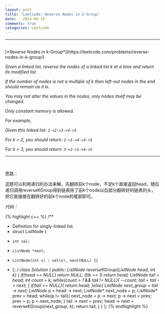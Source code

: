 ```yaml
---
layout: post
title: "Leetcode: Reverse Nodes in k-Group"
date:   2014-09-19
comments: true
categories: Leetcode
---
```


***
<br />
[*Reverse Nodes in k-Group*](https://leetcode.com/problems/reverse-nodes-in-k-group/)

*Given a linked list, reverse the nodes of a linked list k at a time and return its modified list.*

*If the number of nodes is not a multiple of k then left-out nodes in the end should remain as it is.*

*You may not alter the values in the nodes, only nodes itself may be changed.*

*Only constant memory is allowed.*

*For example,*

*Given this linked list: `1->2->3->4->5`*

*For k = 2, you should return: `2->1->4->3->5`*

*For k = 3, you should return: `3->2->1->4->5`*

***
<br />

思路：

这题可以利用递归的办法来解，先翻转前k个node，不足k个直接返回head，随后递归调用reverseKGroup得到链表除了前k个node以后部分翻转好的链表的头，把它直接接在翻转好的前k个node的尾部即可。

*代码：*

{% highlight c++ %}
/**
 * Definition for singly-linked list.
 * struct ListNode {
 *     int val;
 *     ListNode *next;
 *     ListNode(int x) : val(x), next(NULL) {}
 * };
 */
class Solution {
public:
    ListNode *reverseKGroup(ListNode *head, int k) {
        if(head == NULL) return NULL;
        if(k == 1) return head;
        ListNode* tail = head;
        int count = k;
        while(count > 1 && tail != NULL){
            --count;
            tail = tail -> next;
        }
        if(tail == NULL){
            return head;
        }else{
            ListNode* next_group = tail -> next;
            ListNode* p = head -> next;
            ListNode* next_node = p;
            ListNode* prev = head;
            while(p != tail){
                next_node = p -> next;
                p -> next = prev;
                prev = p;
                p = next_node;
            }
            tail -> next = prev;
            head -> next = reverseKGroup(next_group, k);
            return tail;
        }
    }
};
{% endhighlight %}

